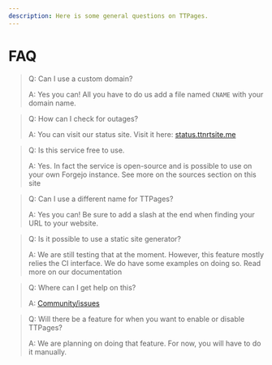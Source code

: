 ```yaml
---
description: Here is some general questions on TTPages.
---
```


# FAQ

> Q: Can I use a custom domain?
>
> A: Yes you can! All you have to do us add a file named `CNAME` with your domain name.

> Q: How can I check for outages?
>
> A: You can visit our status site. Visit it here: [status.ttnrtsite.me](https://status.ttnrtsite.me)

> Q: Is this service free to use.
>
> A: Yes. In fact the service is open-source and is possible to use on your own Forgejo instance. See more on the sources section on this site

> Q: Can I use a different name for TTPages?
>
> A: Yes you can! Be sure to add a slash at the end when finding your URL to your website.

> Q: Is it possible to use a static site generator?
>
> A: We are still testing that at the moment. However, this feature mostly relies the CI interface. We do have some examples on doing so. Read more on our documentation

> Q: Where can I get help on this?
>
> A: [Community/issues](https://git.ttnrtsite.me/TTNRT/Community/issues)

> Q: Will there be a feature for when you want to enable or disable TTPages?
>
> A: We are planning on doing that feature. For now, you will have to do it manually.
